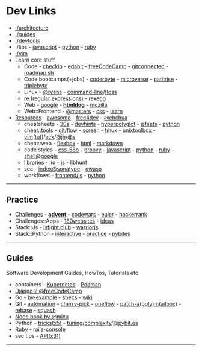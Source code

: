 # Dev Links

* [./architecture](architecture.md#architecture)
* [./guides](#guides)
* [./devtools](devtools.md#dev-tools)
* ./libs - [javascript](libjs.md) - [python](libpython.md) - [ruby](libruby.md)
* [./vim](vim.md#vim)
* Learn core stuff
  - Code - [checkio](https://checkio.org/) - [edabit](https://edabit.com/) - [freeCodeCamp](https://www.freecodecamp.org/) - [gitconnected](https://gitconnected.com/learn/) - [roadmap.sh](https://roadmap.sh/)
  - Code bootcamps(+jobs) - [coderbyte](https://coderbyte.com/) - [microverse](https://www.microverse.org/) - [pathrise](https://www.pathrise.com/) - [triplebyte](https://triplebyte.com/)
  - Linux - [@ryans](https://ryanstutorials.net/) - [command-line](https://github.com/jlevy/the-art-of-command-line)/[floss](http://write.flossmanuals.net/command-line/introduction/)
  - [re (regular expressions)](https://www.regular-expressions.info/) - [rexegg](http://www.rexegg.com/)
  - Web - [google](https://developers.google.com/web/) - **[htmldog](https://www.htmldog.com/)** - [mozilla](https://developer.mozilla.org/docs/Web)
  - Web::Frontend - [@masters](https://frontendmasters.com/books/front-end-handbook/2019/) - [css](http://csstutorial.org/) - [learn](http://learnlayout.com)
* [Resources](https://github.com/zero-to-mastery/resources) - [awesomo](https://github.com/lk-geimfari/awesomo) - [free4dev](https://free-for.dev/#/) - [@ehchua](https://www3.ntu.edu.sg/home/ehchua/programming/)
  - cheatsheets - [30s](https://www.30secondsofcode.org/) - [devhints](https://devhints.io/bash) - [hyperpolyglot](http://hyperpolyglot.org/) - [js](https://mbeaudru.github.io/modern-js-cheatsheet/)[feats](http://es6-features.org/) - [python](https://www.pythonsheets.com/)
  - cheat::tools - [git](https://github.github.com/training-kit/)/[flow](https://danielkummer.github.io/git-flow-cheatsheet/) - [screen](https://kb.iu.edu/d/acuy) - [tmux](https://www.outcoldman.com/cheatsheets/tmux/) - [unixtoolbox](http://cb.vu/unixtoolbox.xhtml) - [vim](http://vimsheet.com/)([tut](http://www.viemu.com/a_vi_vim_graphical_cheat_sheet_tutorial.html))/[ack](https://github.com/mileszs/ack.vim#keyboard-shortcuts)/[@jh](https://github.com/jordanhudgens/vim-settings/blob/master/vim-cheat-sheet.md)/[@s](https://gist.github.com/stroparo/e848823768679273e58995f94e2f4049#file-vim-mkd)
  - cheat::web - [flexbox](https://darekkay.com/dev/flexbox-cheatsheet.html) - [html](https://htmlcheatsheet.com/) - [markdown](https://guides.github.com/pdfs/markdown-cheatsheet-online.pdf)
  - code styles - [css-58b](https://jrl.ninja/etc/1/) - [groovy](http://groovy-lang.org/style-guide.html) - [javascript](https://github.com/standard/standard) - [python](https://pep8.org/) - [ruby](https://github.com/bbatsov/ruby-style-guide) - [shell@google](https://google.github.io/styleguide/shell.xml)
  - libraries - [.io](https://libraries.io/) - [js](http://www.javascripting.com/) - [libhunt](https://libhunt.com/)
  - sec - [index@sonatype](https://ossindex.sonatype.org/) - [owasp](https://owasp.org/)
  - workflows - [frontend/js](https://marcobotto.com/blog/the-hitchhikers-guide-to-the-modern-front-end-development-workflow/) - [python](https://docs.python-guide.org/)

---

## Practice

* Challenges - **[advent](http://adventofcode.com/)** - [codewars](https://www.codewars.com/) - [euler](https://projecteuler.net) - [hackerrank](https://www.hackerrank.com/)
* Challenges::Apps - [180websites](https://zube.io/blog/how-i-built-180-websites-in-180-days-and-became-a-yc-fellowship-founder/) - [ideas](https://github.com/florinpop17/app-ideas)
* Stack::Js - [jsfight.club](https://jsfight.club/) - [warriorjs](https://warriorjs.com/)
* Stack::Python - [interactive](https://github.com/donnemartin/interactive-coding-challenges#interactive-coding-challenges) - [practice](http://www.practicepython.org/) - [pybites](https://pybit.es/pages/challenges.html)

---

## Guides

Software Development Guides, HowTos, Tutorials etc.

* containers - [Kubernetes](https://auth0.com/blog/kubernetes-tutorial-step-by-step-introduction-to-basic-concepts/) - [Podman](https://developers.redhat.com/blog/2019/01/15/podman-managing-containers-pods/)
* [Django 2 @freeCodeCamp](https://www.youtube.com/watch?v=YZvRrldjf1Y)
* Go - [by-example](https://gobyexample.com) - [specs](https://golang.org/ref/spec) - [wiki](https://github.com/golang/go/wiki)
* Git - [automation](https://www.onwebsecurity.com/configuration/automating-repetitive-git-setup-tasks.html) - [cherry-pick](https://mijingo.com/blog/using-git-cherry-pick) - [oneflow](http://endoflineblog.com/oneflow-a-git-branching-model-and-workflow) - [patch-a(pply)m(ailbox)](https://mijingo.com/blog/creating-and-applying-patch-files-in-git) - [rebase](https://www.atlassian.com/git/tutorials/rewriting-history/git-rebase) - [squash](https://driggl.com/blog/a/how-squashing-commits-can-improve-your-git-workflow)
* [Node book by @mixu](http://book.mixu.net/node/)
* Python - [tricks(x5)](https://towardsdatascience.com/five-python-tricks-you-need-to-learn-today-9dbe03c790ab) - [tuning](https://wiki.python.org/moin/PythonSpeed/PerformanceTips)/[complexity](https://wiki.python.org/moin/TimeComplexity)/[@pybit.es](https://pybit.es/faster-python.html)
* [Ruby](https://rubymonk.com/) - [rails-console](https://pragmaticstudio.com/tutorials/rails-console-shortcuts-tips-tricks)
* sec tips - [API(x31)](https://www.freecodecamp.org/news/31-api-security-tips/)

---
